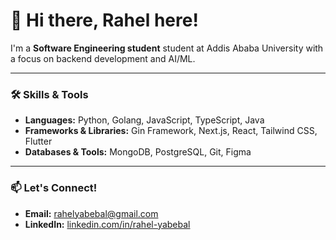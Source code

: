 # 👋 Hi there, Rahel here!

I'm a **Software Engineering student** student at Addis Ababa University with a focus on backend development and AI/ML.

---

### 🛠️ Skills & Tools

* **Languages:** Python, Golang, JavaScript, TypeScript, Java
* **Frameworks & Libraries:** Gin Framework, Next.js, React, Tailwind CSS, Flutter
* **Databases & Tools:** MongoDB, PostgreSQL, Git, Figma

---

### 📫 Let's Connect!

* **Email:** [rahelyabebal@gmail.com](mailto:rahelyabebal@gmail.com)
* **LinkedIn:** [linkedin.com/in/rahel-yabebal](https://www.linkedin.com/in/rahel-yabebal-80795b2ba/)

